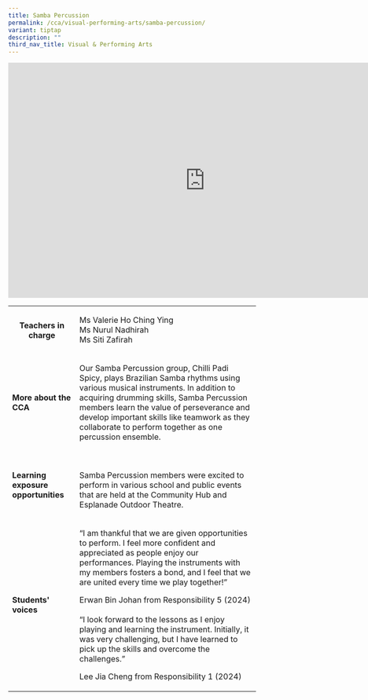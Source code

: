 ```yaml
---
title: Samba Percussion
permalink: /cca/visual-performing-arts/samba-percussion/
variant: tiptap
description: ""
third_nav_title: Visual & Performing Arts
---
```

<div class="iframe-wrapper">
<iframe height="479" width="800" allowfullscreen="true" frameborder="0" src="https://docs.google.com/presentation/d/e/2PACX-1vQFrePY0r-vuVbGyCGPfOiQygwgS2y9kKVVXrzBq7raKCkWC2yeKVLamNd_G1OhF-gHZyEGnJ1ORpP0/embed?start=true&amp;loop=true&amp;delayms=3000"></iframe>
</div>
<table style="minWidth: 50px">
<colgroup>
<col>
<col>
</colgroup>
<tbody>
<tr>
<th rowspan="1" colspan="1">
<p><strong>Teachers in charge</strong>
</p>
<p></p>
</th>
<td rowspan="1" colspan="1">
<p>Ms Valerie Ho Ching Ying
<br>Ms Nurul Nadhirah&nbsp;
<br>Ms Siti Zafirah&nbsp;&nbsp;&nbsp;&nbsp;&nbsp;</p>
</td>
</tr>
<tr>
<td rowspan="1" colspan="1">
<p><strong>More about the CCA</strong>
</p>
</td>
<td rowspan="1" colspan="1">
<p>Our Samba Percussion group, Chilli Padi Spicy, plays Brazilian Samba rhythms
using various musical instruments. In addition to acquiring drumming skills,
Samba Percussion members learn the value of perseverance and develop important
skills like teamwork as they collaborate to perform together as one percussion
ensemble.</p>
</td>
</tr>
<tr>
<td rowspan="1" colspan="1">
<p><strong>Learning exposure opportunities</strong>
</p>
</td>
<td rowspan="1" colspan="1">
<p>
<br>Samba Percussion members were excited to perform in various school and
public events that are held at the Community Hub and Esplanade Outdoor
Theatre.</p>
</td>
</tr>
<tr>
<td rowspan="1" colspan="1">
<p><strong>Students' voices</strong>
</p>
</td>
<td rowspan="1" colspan="1">
<p>“I am thankful that we are given opportunities to perform. I feel more
confident and appreciated as people enjoy our performances. Playing the
instruments with my members fosters a bond, and I feel that we are united
every time we play together!”</p>
<p></p>
<p>Erwan Bin Johan from Responsibility 5 (2024)
<br>
<br>“I look forward to the lessons as I enjoy playing and learning the instrument.
Initially, it was very challenging, but I have learned to pick up the skills
and overcome the challenges.”</p>
<p></p>
<p>Lee Jia Cheng from Responsibility 1 (2024)</p>
</td>
</tr>
</tbody>
</table>
<p></p>